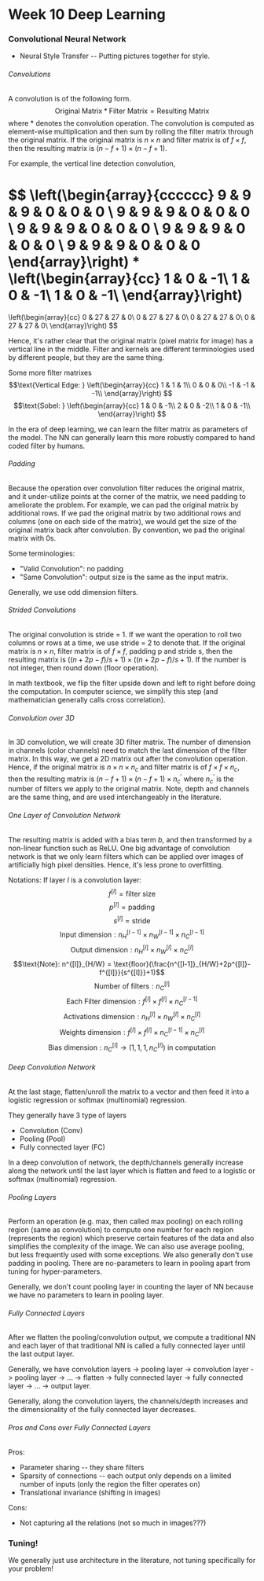 # Week 10 Deep Learning

### Convolutional Neural Network
* Neural Style Transfer -- Putting pictures together for style.

###### Convolutions
A convolution is of the following form.
$$\text{Original Matrix} * \text{Filter Matrix} = \text{Resulting Matrix}$$
where * denotes the convolution operation. The convolution is computed as element-wise multiplication and then sum by rolling the filter matrix through the original matrix. If the original matrix is $n\times n$ and filter matrix is of $f\times f$, then the resulting matrix is $(n-f+1)\times (n-f+1)$.

For example, the vertical line detection convolution,

$$
\left(\begin{array}{cccccc}
9 & 9 & 9 & 0 & 0 & 0 \\
9 & 9 & 9 & 0 & 0 & 0 \\
9 & 9 & 9 & 0 & 0 & 0 \\
9 & 9 & 9 & 0 & 0 & 0 \\
9 & 9 & 9 & 0 & 0 & 0
\end{array}\right)
*
\left(\begin{array}{cc}
1 & 0 & -1\\
1 & 0 & -1\\
1 & 0 & -1\\
\end{array}\right)
=
\left(\begin{array}{cc}
0 & 27 & 27 & 0\\
0 & 27 & 27 & 0\\
0 & 27 & 27 & 0\\
0 & 27 & 27 & 0\\
\end{array}\right)
$$

Hence, it's rather clear that the original matrix (pixel matrix for image) has a vertical line in the middle. Filter and kernels are different terminologies used by different people, but they are the same thing.

Some more filter matrixes
$$\text{Vertical Edge: }
\left(\begin{array}{cc}
1 & 1 & 1\\
0 & 0 & 0\\
-1 & -1 & -1\\
\end{array}\right)
$$
$$\text{Sobel: }
\left(\begin{array}{cc}
1 & 0 & -1\\
2 & 0 & -2\\
1 & 0 & -1\\
\end{array}\right)
$$

In the era of deep learning, we can learn the filter matrix as parameters of the model. The NN can generally learn this more robustly compared to hand coded filter by humans.


###### Padding
Because the operation over convolution filter reduces the original matrix, and it under-utilize points at the corner of the matrix, we need padding to ameliorate the problem. For example, we can pad the original matrix by additional rows. If we pad the original matrix by two additional rows and columns (one on each side of the matrix), we would get the size of the original matrix back after convolution. By convention, we pad the original matrix with 0s.

Some terminologies:
* "Valid Convolution": no padding
* "Same Convolution": output size is the same as the input matrix.

Generally, we use odd dimension filters.

###### Strided Convolutions
The original convolution is stride = 1. If we want the operation to roll two columns or rows at a time, we use stride = 2 to denote that. If the original matrix is $n\times n$, filter matrix is of $f\times f$, padding p and stride s, then the resulting matrix is $((n + 2p - f)/s + 1)\times ((n + 2p - f)/s + 1)$. If the number is not integer, then round down (floor operation).

In math textbook, we flip the filter upside down and left to right before doing the computation. In computer science, we simplify this step (and mathematician generally calls cross correlation).

###### Convolution over 3D
In 3D convolution, we will create 3D filter matrix. The number of dimension in channels (color channels) need to match the last dimension of the filter matrix. In this way, we get a 2D matrix out after the convolution operation. Hence, if the original matrix is $n\times n \times n_c$ and filter matrix is of $f\times f \times n_c$, then the resulting matrix is $(n-f+1)\times (n-f+1)\times n^{'}_c$ where $n^{'}_c$ is the number of filters we apply to the original matrix. Note, depth and channels are the same thing, and are used interchangeably in the literature.

###### One Layer of Convolution Network
The resulting matrix is added with a bias term $b$, and then transformed by a non-linear function such as ReLU. One big advantage of convolution network is that we only learn filters which can be applied over images of artificially high pixel densities. Hence, it's less prone to overfitting.

Notations:
If layer $l$ is a convolution layer:
$$f^{[l]} = \text{filter size}$$
$$p^{[l]} = \text{padding}$$
$$s^{[l]} = \text{stride}$$
$$\text{Input dimension}: n^{[l-1]}_H×n^{[l-1]}_W×n^{[l-1]}_C$$
$$\text{Output dimension}: n^{[l]}_H×n^{[l]}_W×n^{[l]}_C$$
$$\text{Note}: n^{[l]}_{H/W} = \text{floor}(\frac{n^{[l-1]}_{H/W}+2p^{[l]}-f^{[l]}}{s^{[l]}}+1)$$
$$\text{Number of filters}: n^{[l]}_C$$
$$\text{Each Filter dimension}: f^{[l]}×f^{[l]}×n^{[l-1]}_C$$
$$\text{Activations dimension}: n^{[l]}_H×n^{[l]}_W×n^{[l]}_C$$
$$\text{Weights dimension}: f^{[l]}×f^{[l]}×n^{[l-1]}_C×n^{[l]}_C$$
$$\text{Bias dimension}: n^{[l]}_C → (1, 1, 1, n^{[l]}_C)\text{ in computation}$$

###### Deep Convolution Network
At the last stage, flatten/unroll the matrix to a vector and then feed it into a logistic regression or softmax (multinomial) regression.

They generally have 3 type of layers
* Convolution (Conv)
* Pooling (Pool)
* Fully connected layer (FC)

In a deep convolution of network, the depth/channels generally increase along the network until the last layer which is flatten and feed to a logistic or softmax (multinomial) regression.

###### Pooling Layers
Perform an operation (e.g. max, then called max pooling) on each rolling region (same as convolution) to compute one number for each region (represents the region) which preserve certain features of the data and also simplifies the complexity of the image. We can also use average pooling, but less frequently used with some exceptions. We also generally don't use padding in pooling. There are no-parameters to learn in pooling apart from tuning for hyper-parameters.

Generally, we don't count pooling layer in counting the layer of NN because we have no parameters to learn in pooling layer.

###### Fully Connected Layers
After we flatten the pooling/convolution output, we compute a traditional NN and each layer of that traditional NN is called a fully connected layer until the last output layer.

Generally, we have convolution layers -> pooling layer -> convolution layer -> pooling layer -> … -> flatten -> fully connected layer -> fully connected layer -> … -> output layer.

Generally, along the convolution layers, the channels/depth increases and the dimensionality of the fully connected layer decreases.

###### Pros and Cons over Fully Connected Layers
Pros:
* Parameter sharing -- they share filters
* Sparsity of connections -- each output only depends on a limited number of inputs (only the region the filter operates on)
* Translational invariance (shifting in images)

Cons:
* Not capturing all the relations (not so much in images???)

### Tuning!
We generally just use architecture in the literature, not tuning specifically for your problem!

